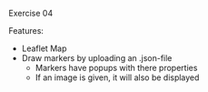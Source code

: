 Exercise 04

Features:
- Leaflet Map
- Draw markers by uploading an .json-file
  - Markers have popups with there properties
  - If an image is given, it will also be displayed
